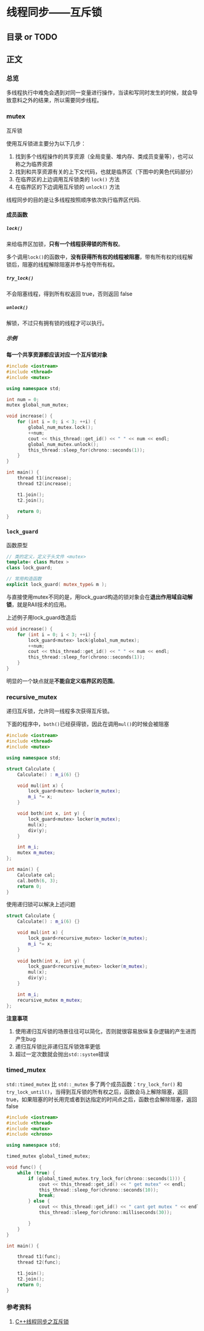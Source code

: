 # 线程同步——互斥锁

## 目录 or TODO

## 正文

### 总览

多线程执行中难免会遇到对同一变量进行操作，当读和写同时发生的时候，就会导致意料之外的结果，所以需要同步线程。

### mutex

互斥锁

使用互斥锁进主要分为以下几步：

1. 找到多个线程操作的共享资源（全局变量、堆内存、类成员变量等），也可以称之为临界资源
2. 找到和共享资源有关的上下文代码，也就是临界区（下图中的黄色代码部分）
3. 在临界区的上边调用互斥锁类的 `lock()` 方法
4. 在临界区的下边调用互斥锁的 `unlock()` 方法

线程同步的目的是让多线程按照顺序依次执行临界区代码.

#### 成员函数

##### `lock()`

来给临界区加锁，**只有一个线程获得锁的所有权**。

多个调用`lock()`的函数中，**没有获得所有权的线程被阻塞**，带有所有权的线程解锁后，阻塞的线程解除阻塞并参与抢夺所有权。

##### `try_lock()`

不会阻塞线程，得到所有权返回 true，否则返回 false

##### `unlock()`

解锁，不过只有拥有锁的线程才可以执行。

##### 示例

**每一个共享资源都应该对应一个互斥锁对象**

```c++
#include <iostream>
#include <thread>
#include <mutex>

using namespace std;

int num = 0;
mutex global_num_mutex;

void increase() {
    for (int i = 0; i < 3; ++i) {
        global_num_mutex.lock();
        ++num;
        cout << this_thread::get_id() << " " << num << endl;
        global_num_mutex.unlock();
        this_thread::sleep_for(chrono::seconds(1));
    }
}

int main() {
    thread t1(increase);
    thread t2(increase);

    t1.join();
    t2.join();

    return 0;
}
```

### `lock_guard`

函数原型

```c++
// 类的定义，定义于头文件 <mutex>
template< class Mutex >
class lock_guard;

// 常用构造函数
explicit lock_guard( mutex_type& m );
```

与直接使用mutex不同的是，用lock_guard构造的锁对象会在**退出作用域自动解锁**，就是RAII技术的应用。

上述例子用lock_guard改造后

```c++
void increase() {
    for (int i = 0; i < 3; ++i) {
        lock_guard<mutex> lock(global_num_mutex);
        ++num;
        cout << this_thread::get_id() << " " << num << endl;
        this_thread::sleep_for(chrono::seconds(1));
    }
}
```

明显的一个缺点就是**不能自定义临界区的范围**。

### recursive_mutex

递归互斥锁，允许同一线程多次获得互斥锁。

下面的程序中，`both()`已经获得锁，因此在调用`mul()`的时候会被阻塞

```c++
#include <iostream>
#include <thread>
#include <mutex>

using namespace std;

struct Calculate {
    Calculate() : m_i(6) {}

    void mul(int x) {
        lock_guard<mutex> locker(m_mutex);
        m_i *= x;
    }

    void both(int x, int y) {
        lock_guard<mutex> locker(m_mutex);
        mul(x);
        div(y);
    }

    int m_i;
    mutex m_mutex;
};

int main() {
    Calculate cal;
    cal.both(6, 3);
    return 0;
}
```

使用递归锁可以解决上述问题

```c++
struct Calculate {
    Calculate() : m_i(6) {}

    void mul(int x) {
        lock_guard<recursive_mutex> locker(m_mutex);
        m_i *= x;
    }
    
    void both(int x, int y) {
        lock_guard<recursive_mutex> locker(m_mutex);
        mul(x);
        div(y);
    }

    int m_i;
    recursive_mutex m_mutex;
};
```

**注意事项**

1. 使用递归互斥锁的场景往往可以简化，否则就很容易放纵复杂逻辑的产生进而产生bug
2. 递归互斥锁比非递归互斥锁效率更低
3. 超过一定次数就会抛出`std::system`错误

### timed_mutex

`std::timed_mutex` 比 `std::_mutex` 多了两个成员函数：`try_lock_for()` 和 `try_lock_until()`，当得到互斥锁的所有权之后，函数会马上解除阻塞，返回 true，如果阻塞的时长用完或者到达指定的时间点之后，函数也会解除阻塞，返回 false

```c++
#include <iostream>
#include <thread>
#include <mutex>
#include <chrono>

using namespace std;

timed_mutex global_timed_mutex;

void func() {
    while (true) {
        if (global_timed_mutex.try_lock_for(chrono::seconds(1))) {
            cout << this_thread::get_id() << " get mutex" << endl;
            this_thread::sleep_for(chrono::seconds(10));
            break;
        } else {
            cout << this_thread::get_id() << " cant get mutex " << endl;
            this_thread::sleep_for(chrono::milliseconds(30));

        }
    }
}

int main() {

    thread t1(func);
    thread t2(func);

    t1.join();
    t2.join();
    return 0;
}
```

### 参考资料

1. [C++线程同步之互斥锁](https://subingwen.cn/cpp/mutex/)

